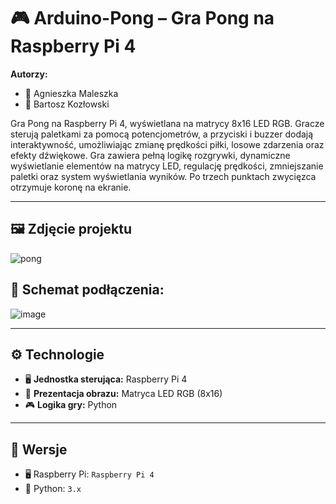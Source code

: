 # 🎮 Arduino-Pong – Gra Pong na Raspberry Pi 4

**Autorzy:**  
- 📌 Agnieszka Maleszka
- 📌 Bartosz Kozłowski

Gra Pong na Raspberry Pi 4, wyświetlana na matrycy 8x16 LED RGB. Gracze sterują paletkami za pomocą potencjometrów, a przyciski i buzzer dodają interaktywność, umożliwiając zmianę prędkości piłki, losowe zdarzenia oraz efekty dźwiękowe. Gra zawiera pełną logikę rozgrywki, dynamiczne wyświetlanie elementów na matrycy LED, regulację prędkości, zmniejszanie paletki oraz system wyświetlania wyników. Po trzech punktach zwycięzca otrzymuje koronę na ekranie.

---
## 🖼️ Zdjęcie projektu

![pong](https://github.com/user-attachments/assets/51e53c1f-9f83-4285-964f-9b0e76bdfba9)

## 🚀 Schemat podłączenia: 

![image](https://github.com/user-attachments/assets/bd3341e6-163c-40f7-81d2-59878e125933)

---

## ⚙️ Technologie

- 🖥️ **Jednostka sterująca:** Raspberry Pi 4
- 🌈 **Prezentacja obrazu:** Matryca LED RGB (8x16)
- 🎮 **Logika gry:** Python

---

## 🔢 Wersje

- 🖥️ Raspberry Pi: `Raspberry Pi 4`  
- 🐍 Python: `3.x`
